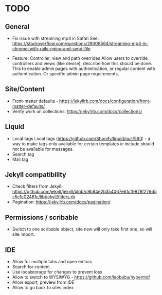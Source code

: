 # TODO

## General

- Fix issue with streaming mp4 in Safari
  See: https://stackoverflow.com/questions/28008564/streaming-mp4-in-chrome-with-rails-nginx-and-send-file

- Feature: Controller, view and path overrides
  Allow users to override controllers and views (like devise), describe how this should be done.
  This to enable admin pages with authentication, or regular content with authentication.
  Or specific admin page requirements.

## Site/Content

- Front-matter defaults - https://jekyllrb.com/docs/configuration/front-matter-defaults/
- Verify work on collections: https://jekyllrb.com/docs/collections/

## Liquid

- Local tags
  Local tags (https://github.com/Shopify/liquid/pull/590) - a way to make tags only available for certain templates
  ie include should not be available for messages.
- Search tag
- Mail tag

## Jekyll compatibility

- Check filters from Jekyll: https://github.com/jekyll/jekyll/blob/c9b84e2b354067e61cf9878f27665c5c1c02481c/lib/jekyll/filters.rb
- Pagination: https://jekyllrb.com/docs/pagination/

## Permissions / scribable

- Switch to one scribable object, site new will only take first one, so will site import.

## IDE

- Allow for multiple tabs and open editors
- Search for content
- Use localstorage for changes to prevent loss
- Allow to switch to WYSIWYG - https://github.com/laobubu/hypermd/
- Allow export, preview from IDE
- Allow to go back to sites index
